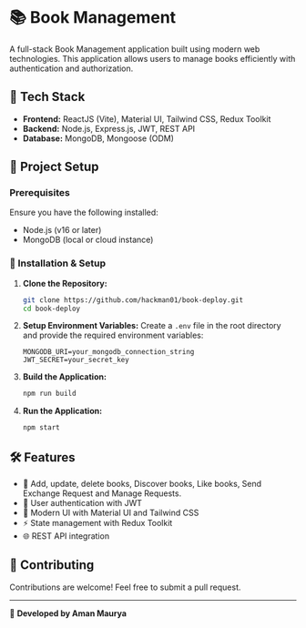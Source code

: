 # 📚 Book Management

A full-stack Book Management application built using modern web technologies. This application allows users to manage books efficiently with authentication and authorization.

## 🚀 Tech Stack

- **Frontend:** ReactJS (Vite), Material UI, Tailwind CSS, Redux Toolkit
- **Backend:** Node.js, Express.js, JWT, REST API
- **Database:** MongoDB, Mongoose (ODM)

## 📂 Project Setup

### Prerequisites
Ensure you have the following installed:
- Node.js (v16 or later)
- MongoDB (local or cloud instance)

### 🔧 Installation & Setup

1. **Clone the Repository:**
   ```sh
   git clone https://github.com/hackman01/book-deploy.git
   cd book-deploy
   ```


2. **Setup Environment Variables:**
   Create a `.env` file in the root directory and provide the required environment variables:
   ```env
   MONGODB_URI=your_mongodb_connection_string
   JWT_SECRET=your_secret_key
   ```

3. **Build the Application:**
   ```sh
   npm run build
   ```

4. **Run the Application:**
   ```sh
   npm start
   ```

## 🛠 Features

- 📖 Add, update, delete books, Discover books, Like books, Send Exchange Request and Manage Requests.
- 🔑 User authentication with JWT
- 🎨 Modern UI with Material UI and Tailwind CSS
- ⚡ State management with Redux Toolkit
- 🌐 REST API integration


## 🤝 Contributing
Contributions are welcome! Feel free to submit a pull request.

---

📌 **Developed by Aman Maurya**
